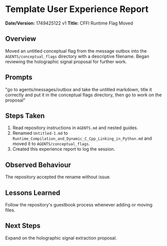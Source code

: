 # Template User Experience Report

**Date/Version:** 1749425122 v1
**Title:** CFFI Runtime Flag Moved

## Overview
Moved an untitled conceptual flag from the message outbox into the `AGENTS/conceptual_flags` directory with a descriptive filename. Began reviewing the holographic signal proposal for further work.

## Prompts
"go to agents/messages/outbox and take the untitled markdown, title it correctly and put it in the conceptual flags directory, then go to work on the proposal"

## Steps Taken
1. Read repository instructions in `AGENTS.md` and nested guides.
2. Renamed `Untitled-1.md` to `Runtime_Compilation_and_Dynamic_C_Cpp_Linking_in_Python.md` and moved it to `AGENTS/conceptual_flags`.
3. Created this experience report to log the session.

## Observed Behaviour
The repository accepted the rename without issue.

## Lessons Learned
Follow the repository's guestbook process whenever adding or moving files.

## Next Steps
Expand on the holographic signal extraction proposal.
